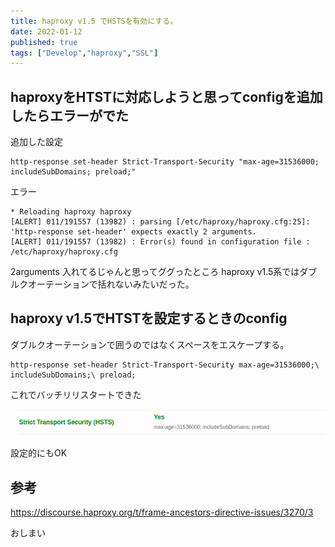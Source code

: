 ```yaml
---
title: haproxy v1.5 でHSTSを有効にする。
date: 2022-01-12
published: true
tags: ["Develop","haproxy","SSL"]
---
```


## haproxyをHTSTに対応しようと思ってconfigを追加したらエラーがでた

追加した設定

```
http-response set-header Strict-Transport-Security "max-age=31536000; includeSubDomains; preload;"
```

エラー

```
* Reloading haproxy haproxy
[ALERT] 011/191557 (13982) : parsing [/etc/haproxy/haproxy.cfg:25]: 'http-response set-header' expects exactly 2 arguments.
[ALERT] 011/191557 (13982) : Error(s) found in configuration file : /etc/haproxy/haproxy.cfg
```

2arguments 入れてるじゃんと思ってググったところ
haproxy v1.5系ではダブルクオーテーションで括れないみたいだった。

## haproxy v1.5でHTSTを設定するときのconfig

ダブルクオーテーションで囲うのではなくスペースをエスケープする。

```
http-response set-header Strict-Transport-Security max-age=31536000;\ includeSubDomains;\ preload;
```

これでバッチリリスタートできた


![image-20220112212308777](../image/p23/image-20220112212308777.png)

設定的にもOK


## 参考

https://discourse.haproxy.org/t/frame-ancestors-directive-issues/3270/3



おしまい